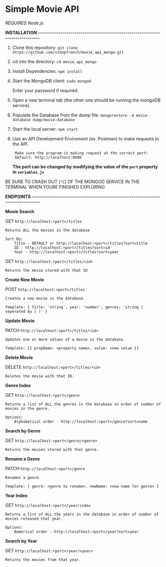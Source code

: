 # Simple Movie API

*REQUIRES Node.js*

**INSTALLATION -----------------------------------------------------------------------------**

1. Clone this repository:
	`git clone https://github.com/stoopfrench/movie_api_mongo.git`
2. cd into the directory:
	`cd movie_api_mongo`
3. Install Dependencies:
	`npm install`
4. Start the MongoDB client:
	`sudo mongod`

	Enter your password if required.
5. Open a new terminal tab (the other one should be running the mongoDB service).
6. Populate the Database from the dump file:
	`mongorestore -d movie-database dump/movie-database`
7. Start the local server:
	`npm start`
8. Use an API Development Enviroment (ex. Postman) to make requests to the API.
		
		Make sure the program is making request at the correct port:
		Default: http://localhost:8080
	**The port can be changed by modifying the value of the `port` property in `variables.js`**

BE SURE TO CRASH OUT (`^C`) OF THE MONGOD SERVICE IN THE TERMINAL WHEN YOURE FINISHED EXPLORING



**ENDPOINTS --------------------------------------------------------------------------------**

**Movie Search**

GET `http://localhost:<port>/titles`
 	
 	Returns ALL the movies in the database

	Sort By:
		Title - DEFAULT or http://localhost:<port>/titles?sort=title
		ID - http://localhost:<port>/titles?sort=id
		Year - http://localhost:<port>/titles?sort=year


GET `http://localhost:<port>/titles/<id>`
 	
 	Returns the movie stored with that ID

**Create New Movie**

POST `http://localhost:<port>/titles`
	
	Creates a new movie in the database.
	
	Template: { title: 'string', year: 'number', genres: 'string ( seperated by | )' }

**Update Movie**

PATCH `http://localhost:<port>/titles/<id>`
	
	Updates one or more values of a movie in the database.
	
	Template: [{ propName: <property name>, value: <new value }]

**Delete Movie**

DELETE `http://localhost:<port>/titles/<id>`

	Deletes the movie with that ID.

**Genre Index**

GET `http://localhost:<port>/genre`
	
	Returns a list of ALL the genres in the database in order of number of movies in the genre.

	Options:
		Alphabetical order - http://localhost:<port>/genre?sort=name

**Search by Genre**

GET `http://localhost:<port>/genre/<genre>`
	
	Returns the movies stored with that genre.

**Rename a Genre**

PATCH `http://localhost:<port>/genre`

	Renames a genre.

	Template: { genre: <genre to rename>, newName: <new name for genre> }

**Year Index**

GET `http://localhost:<port>/year/index`

	Returns a list of ALL the years in the database in order of number of movies released that year.

	Options:
		Numerical order - http://localhost:<port>/year?sort=year

**Search by Year**

GET `http://localhost:<port>/year/<year>`
	
	Returns the movies from that year.




